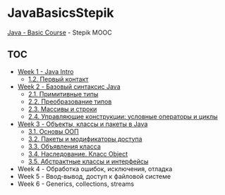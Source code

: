 # JavaBasicsStepik

[Java - Basic Course][1] - Stepik MOOC

## TOC

 - [Week 1 - Java Intro](notes/WEEK1.md)
   - [1.2. Первый контакт](notes/WEEK1.md#12-Первый-контакт)
 - [Week 2 - Базовый синтаксис Java](notes/WEEK2.md)
   - [2.1. Примитивные типы](notes/WEEK2.md#21-Примитивные-типы)
   - [2.2. Преобразование типов](notes/WEEK2.md#22-Преобразование-типов)
   - [2.3. Массивы и строки](notes/WEEK2.md#23-Массивы-и-строки)
   - [2.4. Управляющие конструкции: условные операторы и циклы](notes/WEEK2.md#Управляющие-конструкции-условные-операторы-и-циклы)
 - [Week 3 - Объекты, классы и пакеты в Java](notes/WEEK3.md)
   - [3.1. Основы ООП](notes/WEEK3.md#31-Основы-ООП)
   - [3.2. Пакеты и модификаторы доступа](notes/WEEK3.md#32-Пакеты-и-модификаторы-доступа)
   - [3.3. Объявления класса](notes/WEEK3.md#33-Объявления-класса)
   - [3.4. Наследование. Класс Object](notes/WEEK3.md#34-Наследование-Класс-Object)
   - [3.5. Абстрактные классы и интерфейсы](notes/WEEK3.md#35-Абстрактные-классы-и-интерфейсы)
 - Week 4 - Обработка ошибок, исключения, отладка
 - Week 5 - Ввод-вывод, доступ к файловой системе
 - Week 6 - Generics, collections, streams

 [1]: https://stepik.org/course/Java-%D0%91%D0%B0%D0%B7%D0%BE%D0%B2%D1%8B%D0%B9-%D0%BA%D1%83%D1%80%D1%81-187
